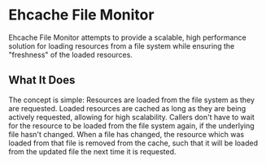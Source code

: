 Ehcache File Monitor
====================

Ehcache File Monitor attempts to provide a scalable, high performance solution
for loading resources from a file system while ensuring the "freshness" of the
loaded resources.

What It Does
------------

The concept is simple: Resources are loaded from the file system as they are
requested.  Loaded resources are cached as long as they are being actively
requested, allowing for high scalability.  Callers don't have to wait for the
resource to be loaded from the file system again, if the underlying file hasn't
changed.  When a file has changed, the resource which was loaded from that file
is removed from the cache, such that it will be loaded from the updated file
the next time it is requested.